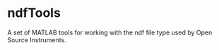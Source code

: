 # ndfTools
A set of MATLAB tools for working with the ndf file type used by Open Source Instruments.
